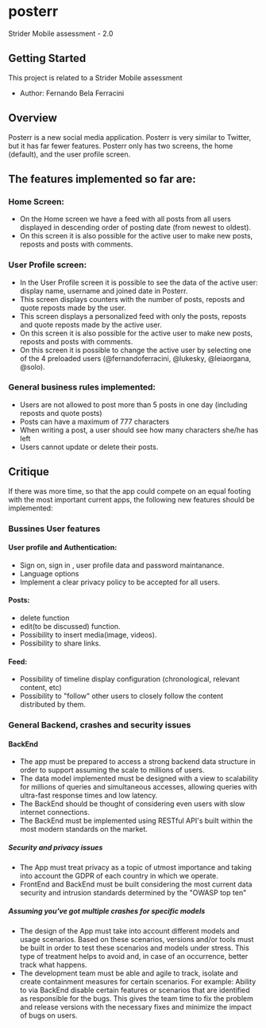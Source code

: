 # posterr

Strider Mobile assessment - 2.0

## Getting Started

This project is related to a Strider Mobile assessment

- Author: Fernando Bela Ferracini

## Overview

Posterr is a new social media application. Posterr is very similar to Twitter, but it has far fewer features.
Posterr only has two screens, the home (default), and the user profile screen.

## The features implemented so far are:

### Home Screen:
- On the Home screen we have a feed with all posts from all users displayed in descending order of posting date (from newest to oldest).
- On this screen it is also possible for the active user to make new posts, reposts and posts with comments.

### User Profile screen:
- In the User Profile screen it is possible to see the data of the active user: display name, username and joined date in Posterr.
- This screen displays counters with the number of posts, reposts and quote reposts made by the user.
- This screen displays a personalized feed with only the posts, reposts and quote reposts made by the active user.
- On this screen it is also possible for the active user to make new posts, reposts and posts with comments.
- On this screen it is possible to change the active user by selecting one of the 4 preloaded users (@fernandoferracini, @lukesky, @leiaorgana, @solo).

### General business rules implemented:
- Users are not allowed to post more than 5 posts in one day (including reposts and quote posts)
- Posts can have a maximum of 777 characters
- When writing a post, a user should see how many characters she/he has left
- Users cannot update or delete their posts.

## Critique

If there was more time, so that the app could compete on an equal footing with the most important current apps, the following new features should be implemented:

### Bussines User features

#### User profile and Authentication:
- Sign on, sign in , user profile data and password maintanance.
- Language options
- Implement a clear privacy policy to be accepted for all users.

#### Posts:
- delete function
- edit(to be discussed) function.
- Possibility to insert media(image, videos).
- Possibility to share links.

#### Feed:
- Possibility of timeline display configuration (chronological, relevant content, etc)
- Possibility to "follow" other users to closely follow the content distributed by them.

### General Backend, crashes and security issues

#### BackEnd
- The app must be prepared to access a strong backend data structure in order to support assuming the scale to millions of users.
- The data model implemented must be designed with a view to scalability for millions of queries and simultaneous accesses, allowing queries with ultra-fast response times and low latency.
- The BackEnd should be thought of considering even users with slow internet connections.
- The BackEnd must be implemented using RESTful API's built within the most modern standards on the market.

##### Security and privacy issues
- The App must treat privacy as a topic of utmost importance and taking into account the GDPR of each country in which we operate.
- FrontEnd and BackEnd must be built considering the most current data security and intrusion standards determined by the "OWASP top ten"

##### Assuming you've got multiple crashes for specific models
- The design of the App must take into account different models and usage scenarios. Based on these scenarios, versions and/or tools must be built in order to test these scenarios and models under stress.
This type of treatment helps to avoid and, in case of an occurrence, better track what happens.
- The development team must be able and agile to track, isolate and create containment measures for certain scenarios.
For example: Ability to via BackEnd disable certain features or scenarios that are identified as responsible for the bugs. This gives the team time to fix the problem and release versions with the necessary fixes and minimize the impact of bugs on users.
